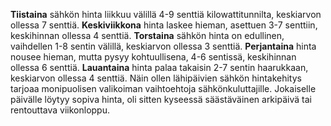 **Tiistaina** sähkön hinta liikkuu välillä 4-9 senttiä kilowattitunnilta, keskiarvon ollessa 7 senttiä. **Keskiviikkona** hinta laskee hieman, asettuen 3-7 senttiin, keskihinnan ollessa 4 senttiä. **Torstaina** sähkön hinta on edullinen, vaihdellen 1-8 sentin välillä, keskiarvon ollessa 3 senttiä. **Perjantaina** hinta nousee hieman, mutta pysyy kohtuullisena, 4-6 sentissä, keskihinnan ollessa 6 senttiä. **Lauantaina** hinta palaa takaisin 2-7 sentin haarukkaan, keskiarvon ollessa 4 senttiä. Näin ollen lähipäivien sähkön hintakehitys tarjoaa monipuolisen valikoiman vaihtoehtoja sähkönkuluttajille. Jokaiselle päivälle löytyy sopiva hinta, oli sitten kyseessä säästäväinen arkipäivä tai rentouttava viikonloppu.